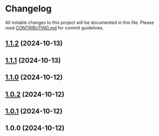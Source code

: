 # Changelog

All notable changes to this project will be documented in this file.
Please read [CONTRIBUTING.md](CONTRIBUTING.md) for commit guidelines.

## [1.1.2](https://github.com/omidnikrah/lobox-selectbox/compare/v1.1.1...v1.1.2) (2024-10-13)

## [1.1.1](https://github.com/omidnikrah/lobox-selectbox/compare/v1.1.0...v1.1.1) (2024-10-13)

## [1.1.0](https://github.com/omidnikrah/lobox-selectbox/compare/v1.0.2...v1.1.0) (2024-10-12)

## [1.0.2](https://github.com/omidnikrah/lobox-selectbox/compare/v1.0.1...v1.0.2) (2024-10-12)

## [1.0.1](https://github.com/omidnikrah/lobox-selectbox/compare/v1.0.0...v1.0.1) (2024-10-12)

## 1.0.0 (2024-10-12)
